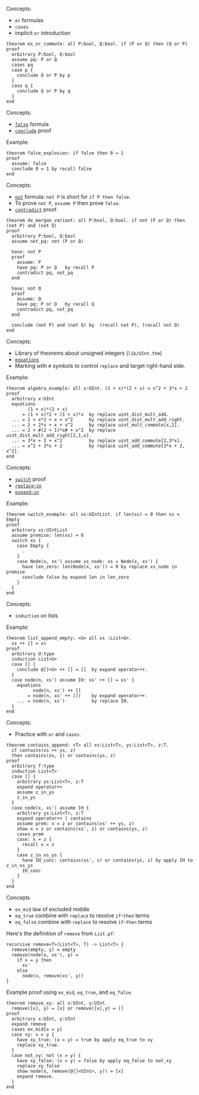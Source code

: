 Concepts:
* `or` formulas
* `cases`
* implicit `or` introduction

```{.deduce^#ex_or_commute}
theorem ex_or_commute: all P:bool, Q:bool. if (P or Q) then (Q or P)
proof
  arbitrary P:bool, Q:bool
  assume pq: P or Q
  cases pq
  case p {
    conclude Q or P by p
  }
  case q {
    conclude Q or P by q
  }
end
```

Concepts:
* [`false`](https://jsiek.github.io/deduce/pages/reference.html#false) formula
* [`conclude`](https://jsiek.github.io/deduce/pages/reference.html#conclude-proof) proof

Example:
```{.deduce^#false_explosion}
theorem false_explosion: if false then 0 = 1
proof
  assume: false
  conclude 0 = 1 by recall false
end
```

Concepts:
* [`not`](https://jsiek.github.io/deduce/pages/reference.html#not) formula: `not P` is short for `if P then false`.
* To prove `not P`, `assume P` then prove `false`.
* [`contradict`](https://jsiek.github.io/deduce/pages/reference.html#contradict-proof) proof

```{.deduce^#de_morgan_variant}
theorem de_morgan_variant: all P:bool, Q:bool. if not (P or Q) then (not P) and (not Q)
proof
  arbitrary P:bool, Q:bool
  assume not_pq: not (P or Q)

  have: not P
  proof
    assume: P
    have pq: P or Q   by recall P
    contradict pq, not_pq    
  end

  have: not Q
  proof
    assume: Q
    have pq: P or Q   by recall Q
    contradict pq, not_pq    
  end
    
  conclude (not P) and (not Q) by  (recall not P), (recall not Q)
end
```

Concepts:
* Library of theorems about unsigned integers (`lib/UInt.thm`)
* [`equations`](https://jsiek.github.io/deduce/pages/reference.html#equations)
* Marking with `#` symbols to control `replace` and target right-hand side.

Example:
```{.deduce^#algebra_example}
theorem algebra_example: all x:UInt. (1 + x)*(2 + x) = x^2 + 3*x + 2
proof
  arbitrary x:UInt
  equations
        (1 + x)*(2 + x)
      = (1 + x)*2 + (1 + x)*x  by replace uint_dist_mult_add.
  ... = 2 + x*2 + x + x^2      by replace uint_dist_mult_add_right.
  ... = 2 + 2*x + x + x^2      by replace uint_mult_commute[x,2].
  ... = 2 + #(2 + 1)*x# + x^2  by replace uint_dist_mult_add_right[2,1,x].
  ... = 3*x + 2 + x^2          by replace uint_add_commute[2,3*x].
  ... = x^2 + 3*x + 2          by replace uint_add_commute[3*x + 2, x^2].
end
```

Concepts:
* [`switch`](https://jsiek.github.io/deduce/pages/reference.html#switch-proof) proof
* [`replace`-`in`](https://jsiek.github.io/deduce/pages/reference.html#replace-in-proof)
* [`expand`-`in`](https://jsiek.github.io/deduce/pages/reference.html#expand-in-proof)

Example:
```{.deduce^#switch_example}
theorem switch_example: all xs:UIntList. if len(xs) = 0 then xs = Empty
proof
  arbitrary xs:UIntList
  assume premise: len(xs) = 0
  switch xs {
    case Empty {
      .
    }
    case Node(x, xs') assume xs_node: xs = Node(x, xs') {
      have len_zero: len(Node(x, xs')) = 0 by replace xs_node in premise
      conclude false by expand len in len_zero
    }
  }
end
```

Concepts:
* `induction` on lists

Example:
```{.deduce^#list_append_empty}
theorem list_append_empty: <U> all xs :List<U>.
  xs ++ [] = xs
proof
  arbitrary U:type
  induction List<U>
  case [] {
    conclude @[]<U> ++ [] = []  by expand operator++.
  }
  case node(n, xs') assume IH: xs' ++ [] = xs' {
    equations
          node(n, xs') ++ []
        = node(n, xs' ++ [])    by expand operator++.
    ... = node(n, xs')          by replace IH.
  }
end
```

Concepts:
* Practice with `or` and `cases`.

```{.deduce^#contains_append}
theorem contains_append: <T> all xs:List<T>, ys:List<T>, z:T.
  if contains(xs ++ ys, z)
  then contains(xs, z) or contains(ys, z)
proof
  arbitrary T:type
  induction List<T>
  case [] {
    arbitrary ys:List<T>, z:T
    expand operator++
    assume z_in_ys
    z_in_ys
  }
  case node(x, xs') assume IH {
    arbitrary ys:List<T>, z:T
    expand operator++ | contains
    assume prem: x = z or contains(xs' ++ ys, z)
    show x = z or contains(xs', z) or contains(ys, z)
    cases prem
    case: x = z {
      recall x = z
    }
    case z_in_xs_ys {
      have IH_conc: contains(xs', z) or contains(ys, z) by apply IH to z_in_xs_ys
      IH_conc
    }
  }
end
```


Concepts
* `ex_mid`  law of excluded middle
* `eq_true` combine with `replace` to resolve `if`-`then` terms
* `eq_false` combine with `replace` to resolve `if`-`then` terms

Here's the definition of `remove` from `List.pf`:
```
recursive remove<T>(List<T>, T) -> List<T> {
  remove(empty, y) = empty
  remove(node(x, xs'), y) =
    if x = y then
      xs'
    else
      node(x, remove(xs', y))
}
```

Example proof using `ex_mid`, `eq_true`, and `eq_false`.

```{.deduce^#remove_xy}
theorem remove_xy: all x:UInt, y:UInt.
  remove([x], y) = [x] or remove([x],y) = []
proof
  arbitrary x:UInt, y:UInt
  expand remove
  cases ex_mid[x = y]
  case xy: x = y {
    have xy_true: (x = y) = true by apply eq_true to xy
    replace xy_true.
  }
  case not_xy: not (x = y) {
    have xy_false: (x = y) = false by apply eq_false to not_xy
    replace xy_false
    show node(x, remove(@[]<UInt>, y)) = [x]
    expand remove.
  }
end
```

<!--
```{.deduce^file=DeduceIntroProof2.pf}
import UInt
import DeduceProgramming
import DeduceIntroProof
import Base
import List

<<ex_or_commute>>
<<false_explosion>>
<<de_morgan_variant>>
<<algebra_example>>
<<list_append_empty>>
<<switch_example>>
<<contains_append>>
<<remove_xy>>
```
-->


